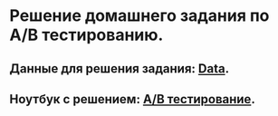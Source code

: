 # Решение домашнего задания по A/B тестированию.

## Данные для решения задания: [Data](ab_data.csv).

## Ноутбук с решением: [A/B тестирование](ab_testing_student.ipynb).
